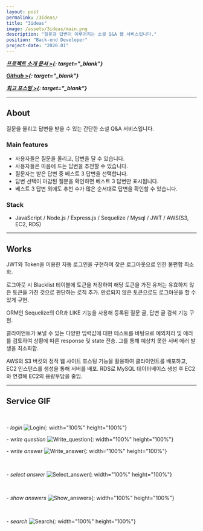 ```yaml
---
layout: post
permalink: /3ideas/
title: "3ideas"
image: /assets/3ideas/main.png
description: "질문과 답변이 이루어지는 소셜 Q&A 웹 서비스입니다."
position: "Back-end Developer"
project-date: "2020.01"
---
```


_**[프로젝트 소개 문서 >](https://www.notion.so/Project-3-ideas-df56c48e56604be7a1973a6ce49a5af2){: target="\_blank"}**_

_**[Github >](https://github.com/Team-Teslra/3ideas-Server){: target="\_blank"}**_

_**[회고 포스팅 >](https://ram-t.tistory.com/76){: target="\_blank"}**_

---

## About

질문을 올리고 답변을 받을 수 있는 간단한 소셜 Q&A 서비스입니다.

### Main features

- 사용자들은 질문을 올리고, 답변을 달 수 있습니다.
- 사용자들은 마음에 드는 답변을 추천할 수 있습니다.
- 질문자는 받은 답변 중 베스트 3 답변을 선택합니다.
- 답변 선택이 마감된 질문을 확인하면 베스트 3 답변만 표시됩니다.
- 베스트 3 답변 외에도 추천 수가 많은 순서대로 답변을 확인할 수 있습니다.

### Stack

- JavaScript / Node.js / Express.js / Sequelize / Mysql / JWT / AWS(S3, EC2, RDS)

---

## Works

JWT와 Token을 이용한 자동 로그인을 구현하여 잦은 로그아웃으로 인한 불편함 최소화.

로그아웃 시 Blacklist 테이블에 토큰을 저장하여 해당 토큰을 가진 유저는 유효하지 않은 토큰을 가진 것으로 판단하는 로직 추가. 만료되지 않은 토큰으로도 로그아웃을 할 수 있게 구현.

ORM인 Sequelize의 OR과 LIKE 기능을 사용해 등록된 질문 글, 답변 글 검색 기능 구현.

클라이언트가 보낼 수 있는 다양한 입력값에 대한 테스트를 바탕으로 예외처리 및 에러를 검토하여 상황에 따른 response 및 state 전송. 그를 통해 예상치 못한 서버 에러 발생을 최소화함.

AWS의 S3 버킷의 정적 웹 사이트 호스팅 기능을 활용하여 클라이언트를 배포하고, EC2 인스턴스를 생성을 통해 서버를 배포. RDS로 MySQL 데이터베이스 생성 후 EC2와 연결해 EC2의 용량부담을 줄임.

---

## Service GIF

<br/>

_- login_
![Login](/assets/3ideas/01_Login.gif){: width="100%" height="100%"}

_- write question_
![Write_question](/assets/3ideas/02_Write_question.gif){: width="100%" height="100%"}

_- write answer_
![Write_answer](/assets/3ideas/03_Write_answer.gif){: width="100%" height="100%"}

<br>

_- select answer_
![Select_answer](/assets/3ideas/04_Select_answer.gif){: width="100%" height="100%"}

<br>

_- show answers_
![Show_answers](/assets/3ideas/05_Show_answers.gif){: width="100%" height="100%"}

<br>

_- search_
![Search](/assets/3ideas/06_Search.gif){: width="100%" height="100%"}
